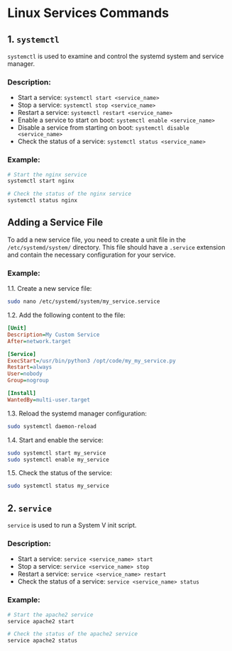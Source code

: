 # Linux Services Commands

## 1. `systemctl`
`systemctl` is used to examine and control the systemd system and service manager.

### Description:
- Start a service: `systemctl start <service_name>`
- Stop a service: `systemctl stop <service_name>`
- Restart a service: `systemctl restart <service_name>`
- Enable a service to start on boot: `systemctl enable <service_name>`
- Disable a service from starting on boot: `systemctl disable <service_name>`
- Check the status of a service: `systemctl status <service_name>`

### Example:
```bash
# Start the nginx service
systemctl start nginx

# Check the status of the nginx service
systemctl status nginx
```

## Adding a Service File

To add a new service file, you need to create a unit file in the `/etc/systemd/system/` directory. This file should have a `.service` extension and contain the necessary configuration for your service.

### Example:

1.1. Create a new service file:
```bash
sudo nano /etc/systemd/system/my_service.service
```

1.2. Add the following content to the file:
```ini
[Unit]
Description=My Custom Service
After=network.target

[Service]
ExecStart=/usr/bin/python3 /opt/code/my_my_service.py
Restart=always
User=nobody
Group=nogroup

[Install]
WantedBy=multi-user.target
```

1.3. Reload the systemd manager configuration:
```bash
sudo systemctl daemon-reload
```

1.4. Start and enable the service:
```bash
sudo systemctl start my_service
sudo systemctl enable my_service
```

1.5. Check the status of the service:
```bash
sudo systemctl status my_service
```

## 2. `service`
`service` is used to run a System V init script.

### Description:
- Start a service: `service <service_name> start`
- Stop a service: `service <service_name> stop`
- Restart a service: `service <service_name> restart`
- Check the status of a service: `service <service_name> status`

### Example:
```bash
# Start the apache2 service
service apache2 start

# Check the status of the apache2 service
service apache2 status
```
